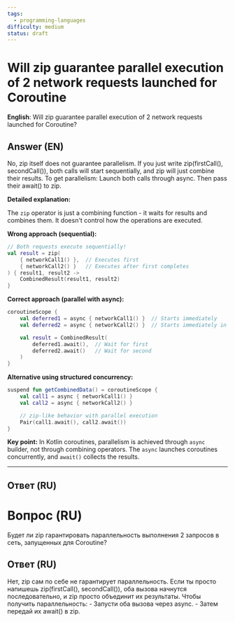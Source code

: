 ```yaml
---
tags:
  - programming-languages
difficulty: medium
status: draft
---
```


# Will zip guarantee parallel execution of 2 network requests launched for Coroutine

**English**: Will zip guarantee parallel execution of 2 network requests launched for Coroutine?

## Answer (EN)
No, zip itself does not guarantee parallelism. If you just write zip(firstCall(), secondCall()), both calls will start sequentially, and zip will just combine their results. To get parallelism: Launch both calls through async. Then pass their await() to zip.

**Detailed explanation:**

The `zip` operator is just a combining function - it waits for results and combines them. It doesn't control how the operations are executed.

**Wrong approach (sequential):**
```kotlin
// Both requests execute sequentially!
val result = zip(
    { networkCall1() },  // Executes first
    { networkCall2() }   // Executes after first completes
) { result1, result2 ->
    CombinedResult(result1, result2)
}
```

**Correct approach (parallel with async):**
```kotlin
coroutineScope {
    val deferred1 = async { networkCall1() }  // Starts immediately
    val deferred2 = async { networkCall2() }  // Starts immediately in parallel

    val result = CombinedResult(
        deferred1.await(),  // Wait for first
        deferred2.await()   // Wait for second
    )
}
```

**Alternative using structured concurrency:**
```kotlin
suspend fun getCombinedData() = coroutineScope {
    val call1 = async { networkCall1() }
    val call2 = async { networkCall2() }

    // zip-like behavior with parallel execution
    Pair(call1.await(), call2.await())
}
```

**Key point:** In Kotlin coroutines, parallelism is achieved through `async` builder, not through combining operators. The `async` launches coroutines concurrently, and `await()` collects the results.

---

## Ответ (RU)
# Вопрос (RU)
Будет ли zip гарантировать параллельность выполнения 2 запросов в сеть, запущенных для Coroutine?

## Ответ (RU)
Нет, zip сам по себе не гарантирует параллельность. Если ты просто напишешь zip(firstCall(), secondCall()), оба вызова начнутся последовательно, и zip просто объединит их результаты. Чтобы получить параллельность: - Запусти оба вызова через async. - Затем передай их await() в zip.
